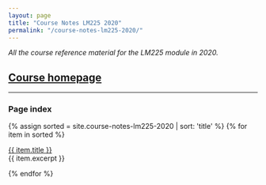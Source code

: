 ```yaml
---
layout: page
title: "Course Notes LM225 2020"
permalink: "/course-notes-lm225-2020/"
---
```



_All the course reference material for the LM225 module in 2020._



<h2><a href="{{ site.baseurl }}/course-notes-lm225-2020/readme">Course homepage</a></h2>

----


<h3>Page index</h3>
{% assign sorted = site.course-notes-lm225-2020 | sort: 'title' %}
  {% for item in sorted %}
<p><a href="{{ site.baseurl }}{{ item.url }}">{{ item.title }}</a>
<br/>{{ item.excerpt }}</p>
{% endfor %}
